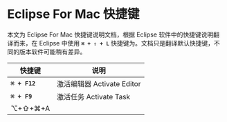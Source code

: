 # Eclipse For Mac 快捷键

本文为 Eclipse For Mac 快捷键说明文档，根据 Eclipse 软件中的快捷键说明翻译而来，在 Eclipse 中使用 **`⌘ + ⇧ + L`** 快捷键为。文档只是翻译默认快捷键，不同的版本软件可能稍有差异。

| 快捷键 | 说明 |
| --- | --- |
| **`⌘ + F12`** | 激活编辑器 Activate Editor |
| **`⌘ + F9`** | 激活任务 Activate Task |
|⌥+⇧+⌘+A||
